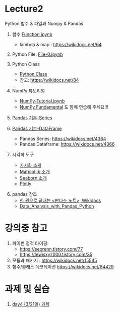 # Lecture2

Python 함수 & 파일과 Numpy & Pandas

1. 함수 [Function.ipynb](notebooks/1-10Function_0.ipynb)
    - lambda & map : https://wikidocs.net/64
2. Python File: [File-0.ipynb](notebooks/1-17File-0.ipynb)
3. Python Class
    - [Python Class](notebooks/1-11Class_0.ipynb)
    - 참고: https://wikidocs.net/84

4. NumPy 튜토리얼
    - [NumPy-Tutorial.ipynb](notebooks/2-01NumPy1-Tutorial_0.ipynb)
    - [NumPy Fundamental](https://numpy.org/doc/stable/user/basics.html) 도 함께 연습해 주세요!!!

5. [Pandas 기본-Series](notebooks/2-04Pandas_Series-0.ipynb)
6. [Pandas 기본-DataFrame](notebooks/2-05Pandas_DataFrame-0.ipynb)
    - Pandas Series: https://wikidocs.net/4364
    - Pandas Dataframe: https://wikidocs.net/4366

7. 시각화 도구
    - [가시화 소개](notebooks/2-가시화0-소개.ipynb)
    - [Matplotlib 소개](notebooks/2-가시화1-Matplotlib_simple.ipynb)
    - [Seaborn 소개](notebooks/2-가시화2-Seaborn.ipynb)
    - [Plotly](notebooks/2-가시화3-Plotly.ipynb)


<!--
7. 외부자료 이용
    - [Pandas 외부자료 이용](notebooks/2-Pandas_외부자료.ipynb)
-->

6. pandas 참조
   - [한 권으로 끝내는 <판다스 노트>, Wikidocs](https://wikidocs.net/book/4639)
   - [Data_Analysis_with_Pandas_Python](https://bitbucket.org/hrojas/learn-pandas)


# 강의중 참고


1. 파이썬 정적 타이핑: 
    - https://seorenn.tistory.com/77
    - https://lewisxyz000.tistory.com/35
3. 모듈과 패키지 : https://wikidocs.net/15545
4. 함수/클래스 데코레이션 https://wikidocs.net/84429


# 과제 및 실습
1. [day4 (3/21일) 과제](lecture2_과제1.md)
